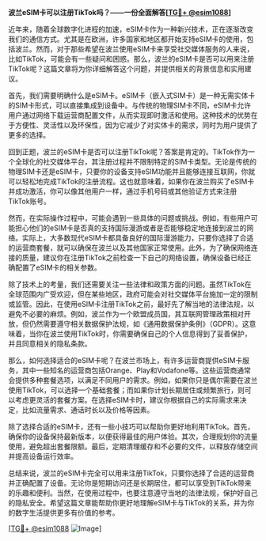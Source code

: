 **波兰eSIM卡可以注册TikTok吗？——一份全面解答[[TG💪+ @esim1088](https://t.me/s/esim1088)]**

近年来，随着全球数字化进程的加速，eSIM卡作为一种新兴技术，正在逐渐改变我们的通信方式。尤其是在欧洲，许多国家和地区都开始支持eSIM卡的使用，包括波兰。然而，对于那些希望在波兰使用eSIM卡来享受社交媒体服务的人来说，比如TikTok，可能会有一些疑问和困惑。那么，波兰的eSIM卡是否可以用来注册TikTok呢？这篇文章将为你详细解答这个问题，并提供相关的背景信息和实用建议。

首先，我们需要明确什么是eSIM卡。eSIM卡（嵌入式SIM卡）是一种无需实体卡的SIM卡形式，可以直接集成到设备中。与传统的物理SIM卡不同，eSIM卡允许用户通过网络下载运营商配置文件，从而实现即时激活和使用。这种技术的优势在于方便性、灵活性以及环保性，因为它减少了对实体卡的需求，同时为用户提供了更多的选择。

回到正题，波兰的eSIM卡是否可以注册TikTok呢？答案是肯定的。TikTok作为一个全球化的社交媒体平台，其注册过程并不限制特定的SIM卡类型。无论是传统的物理SIM卡还是eSIM卡，只要你的设备支持eSIM功能并且能够连接互联网，你就可以轻松地完成TikTok的注册流程。这也就意味着，如果你在波兰购买了eSIM卡并成功激活，你可以像其他用户一样，通过手机号码或其他验证方式来注册TikTok账号。

然而，在实际操作过程中，可能会遇到一些具体的问题或挑战。例如，有些用户可能担心他们的eSIM卡是否真的支持国际漫游或者是否能够稳定地连接到波兰的网络。实际上，大多数现代eSIM卡都具备良好的国际漫游能力，只要你选择了合适的运营商套餐，就可以确保在波兰以及其他国家正常使用。此外，为了确保网络连接的质量，建议你在注册TikTok之前检查一下自己的网络设置，确保设备已经正确配置了eSIM卡的相关参数。

除了技术上的考量，我们还需要关注一些法律和政策方面的问题。虽然TikTok在全球范围内广受欢迎，但在某些地区，政府可能会对社交媒体平台施加一定的限制或监管。因此，在使用eSIM卡注册TikTok之前，最好先了解当地的法律法规，以避免不必要的麻烦。例如，波兰作为一个欧盟成员国，其互联网管理政策相对开放，但仍然需要遵守相关数据保护法规，如《通用数据保护条例》（GDPR）。这意味着，当你在波兰使用TikTok时，你需要确保自己的个人信息得到了妥善保护，并且同意相关的隐私条款。

那么，如何选择适合的eSIM卡呢？在波兰市场上，有许多运营商提供eSIM卡服务，其中一些知名的运营商包括Orange、Play和Vodafone等。这些运营商通常会提供多种套餐选项，以满足不同用户的需求。例如，如果你只是偶尔需要在波兰使用TikTok，可以选择一个基础套餐；而如果你计划长期居住或频繁旅行，则可以考虑更灵活的套餐方案。在选择eSIM卡时，建议你根据自己的实际需求来决定，比如流量需求、通话时长以及价格等因素。

除了选择合适的eSIM卡，还有一些小技巧可以帮助你更好地利用TikTok。首先，确保你的设备保持最新版本，以便获得最佳的用户体验。其次，合理规划你的流量使用，避免超出套餐限额。最后，定期清理缓存和不必要的文件，以释放存储空间并提高设备运行效率。

总结来说，波兰的eSIM卡完全可以用来注册TikTok，只要你选择了合适的运营商并正确配置了设备。无论你是短期访问还是长期居住，都可以享受到TikTok带来的乐趣和便利。当然，在使用过程中，也要注意遵守当地的法律法规，保护好自己的隐私安全。希望这篇文章能帮助你更好地理解eSIM卡与TikTok的关系，并为你的数字生活提供更多有价值的参考。

[[TG💪+ @esim1088](https://t.me/s/esim1088) ![Image](https://i.postimg.cc/4NQfJmqS/Snipaste-2025-05-13-00-14-12.png)]